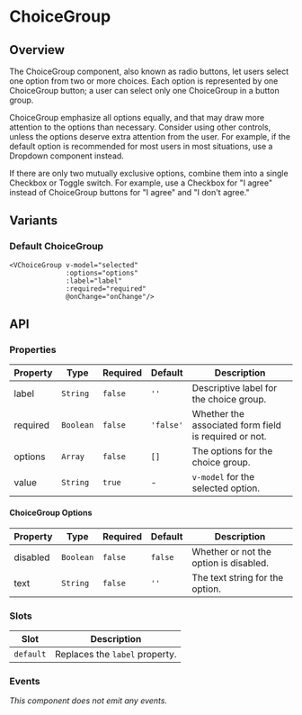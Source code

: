 # ChoiceGroup

## Overview

The ChoiceGroup component, also known as radio buttons, let users select one
option from two or more choices. Each option is represented by one ChoiceGroup
button; a user can select only one ChoiceGroup in a button group.

ChoiceGroup emphasize all options equally, and that may draw more attention to
the options than necessary. Consider using other controls, unless the options
deserve extra attention from the user. For example, if the default option is
recommended for most users in most situations, use a Dropdown component instead.

If there are only two mutually exclusive options, combine them into a single
Checkbox or Toggle switch. For example, use a Checkbox for "I agree" instead of
ChoiceGroup buttons for "I agree" and "I don't agree."

## Variants

### Default ChoiceGroup

<page-choice-group />

```vue
<VChoiceGroup v-model="selected"
              :options="options"
              :label="label"
              :required="required"
              @onChange="onChange"/>
```

## API

### Properties

| Property | Type      | Required | Default   | Description                                           |
|----------|-----------|----------|-----------|-------------------------------------------------------|
| label    | `String`  | `false`  | `''`      | Descriptive label for the choice group.               |
| required | `Boolean` | `false`  | `'false'` | Whether the associated form field is required or not. |
| options  | `Array`   | `false`  | `[]`      | The options for the choice group.                     |
| value    | `String`  | `true`   | -         | `v-model` for the selected option.                    |

#### ChoiceGroup Options

| Property | Type      | Required | Default | Description                            |
|----------|-----------|----------|---------|----------------------------------------|
| disabled | `Boolean` | `false`  | `false` | Whether or not the option is disabled. |
| text     | `String`  | `false`  | `''`    | The text string for the option.        |

### Slots

| Slot      | Description                    |
|-----------|--------------------------------|
| `default` | Replaces the `label` property. |

### Events

*This component does not emit any events.*
